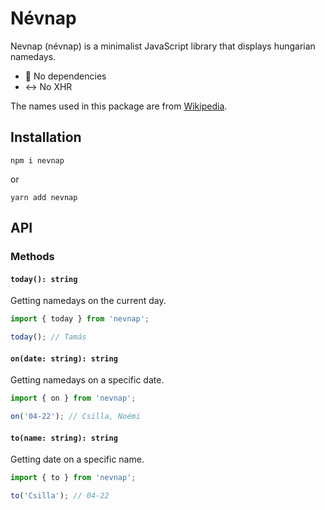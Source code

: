 # Névnap

Nevnap (névnap) is a minimalist JavaScript library that displays hungarian namedays.

- 🔌 No dependencies
- ↔️ No XHR

The names used in this package are from [Wikipedia](https://hu.wikipedia.org/wiki/Magyar_n%C3%A9vnapok_list%C3%A1ja_d%C3%A1tum_szerint).

## Installation

```
npm i nevnap
```

or

```
yarn add nevnap
```

## API

### Methods

#### `today(): string`

Getting namedays on the current day.

```javascript
import { today } from 'nevnap';

today(); // Tamás
```


#### `on(date: string): string`

Getting namedays on a specific date.

```javascript
import { on } from 'nevnap';

on('04-22'); // Csilla, Noémi
```

#### `to(name: string): string`

Getting date on a specific name.

```javascript
import { to } from 'nevnap';

to('Csilla'); // 04-22
```
